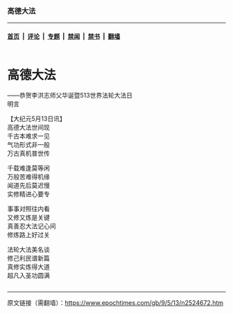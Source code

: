 ### 高德大法

---

#### [首页](../../../..?n2524672) &nbsp;|&nbsp; [评论](../../../../../epoch-comment?n2524672) &nbsp;|&nbsp; [专题](../../../../../epoch-special?n2524672) &nbsp;|&nbsp; [禁闻](../../../../../epoch-news?n2524672) &nbsp;|&nbsp; [禁书](../../../../../books?n2524672) &nbsp;|&nbsp; [翻墙](https://github.com/gfw-breaker/nogfw/blob/master/README.md?n2524672)


<div class="column" id="artbody" itemprop="articleBody">
 <div class="whitebg">
  <div class="column">
   <div class="arttop mbottom20">
    <h1 class="title">
     高德大法
    </h1>
    <div class="subtitle">
     ——恭贺李洪志师父华诞暨513世界法轮大法日
    </div>
    <div class="blue16 subtitle mtop10">
     明言
    </div>
   </div>
  </div>
  <!-- article content begin -->
  <p>
   【大纪元5月13日讯】
   <br/>
   高德大法世间现
   <br/>
   千古本难求一见
   <br/>
   气功形式非一般
   <br/>
   万古真机普世传
  </p>
  <p>
   千载难逢莫等闲
   <br/>
   万般苦难得机缘
   <br/>
   闻道先后莫迟慢
   <br/>
   实修精进心要专
  </p>
  <p>
   事事对照往内看
   <br/>
   又修又炼是关键
   <br/>
   真善忍大法记心间
   <br/>
   修炼路上好过关
  </p>
  <p>
   法轮大法美名谈
   <br/>
   修己利民谱新篇
   <br/>
   真修实炼得大道
   <br/>
   超凡入圣功圆满
   <font color="#ffffff">
    (http://www.dajiyuan.com)
   </font>
  </p>
  <!-- article content end -->
 </div>
</div>


---

原文链接（需翻墙）：https://www.epochtimes.com/gb/9/5/13/n2524672.htm